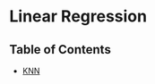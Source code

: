 
# Linear Regression

## Table of Contents
  - [KNN](https://github.com/IslemBouzidi/DataScience/blob/main/KNN.md)
